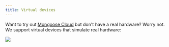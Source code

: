 ```yaml
---
title: Virtual devices
---
```


Want to try out [Mongoose Cloud](https://mongoose-iot.com) but
don't have a real hardware? Worry not. We support virtual
devices that simulate real hardware:

![](media/over_virtual.png)
